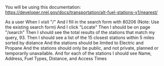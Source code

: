 You will be using this documentation: https://developer.nrel.gov/docs/transportation/alt-fuel-stations-v1/nearest/

As a user
When I visit "/"
And I fill in the search form with 80206 (Note: Use the existing search form)
And I click "Locate"
Then I should be on page "/search"
Then I should see the total results of the stations that match my query, 93.
Then I should see a list of the 15 closest stations within 5 miles sorted by distance
And the stations should be limited to Electric and Propane
And the stations should only be public, and not private, planned or temporarily unavailable.
And for each of the stations I should see Name, Address, Fuel Types, Distance, and Access Times
